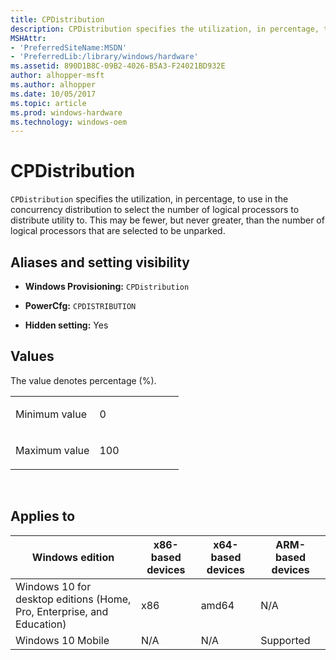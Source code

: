 ```yaml
---
title: CPDistribution
description: CPDistribution specifies the utilization, in percentage, to use in the concurrency distribution to select the number of logical processors to distribute utility to.
MSHAttr:
- 'PreferredSiteName:MSDN'
- 'PreferredLib:/library/windows/hardware'
ms.assetid: 890D1B8C-09B2-4026-B5A3-F24021BD932E
author: alhopper-msft
ms.author: alhopper
ms.date: 10/05/2017
ms.topic: article
ms.prod: windows-hardware
ms.technology: windows-oem
---
```


# CPDistribution


`CPDistribution` specifies the utilization, in percentage, to use in the concurrency distribution to select the number of logical processors to distribute utility to. This may be fewer, but never greater, than the number of logical processors that are selected to be unparked.

## <span id="Aliases_and_setting_visibility"></span><span id="aliases_and_setting_visibility"></span><span id="ALIASES_AND_SETTING_VISIBILITY"></span>Aliases and setting visibility


-   **Windows Provisioning:** `CPDistribution`

-   **PowerCfg:** `CPDISTRIBUTION`

-   **Hidden setting:** Yes

## <span id="Values"></span><span id="values"></span><span id="VALUES"></span>Values


The value denotes percentage (%).

<table>
<colgroup>
<col width="50%" />
<col width="50%" />
</colgroup>
<tbody>
<tr class="odd">
<td><p>Minimum value</p></td>
<td><p>0</p></td>
</tr>
<tr class="even">
<td><p>Maximum value</p></td>
<td><p>100</p></td>
</tr>
</tbody>
</table>

 

## <span id="Applies_to"></span><span id="applies_to"></span><span id="APPLIES_TO"></span>Applies to


| Windows edition                                                        | x86-based devices | x64-based devices | ARM-based devices |
|------------------------------------------------------------------------|-------------------|-------------------|-------------------|
| Windows 10 for desktop editions (Home, Pro, Enterprise, and Education) | x86               | amd64             | N/A               |
| Windows 10 Mobile                                                      | N/A               | N/A               | Supported         |
